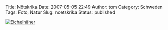 Title: Nötskrika
Date: 2007-05-05 22:49
Author: tom
Category: Schweden
Tags: Foto, Natur
Slug: noetskrika
Status: published

[![Eichelhäher](/pic/notskrika_s.jpg "Eichelhäher")](/pic/notskrika_l.jpg)


